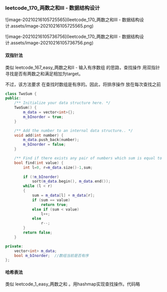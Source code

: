 ### leetcode_170_两数之和Ⅲ - 数据结构设计

![image-20210216105725565](leetcode_170_两数之和Ⅲ - 数据结构设计.assets/image-20210216105725565.png)

![image-20210216105736756](leetcode_170_两数之和Ⅲ - 数据结构设计.assets/image-20210216105736756.png)

#### 双指针法

类似 leetcode_167_easy_两数之和Ⅱ - 输入有序数组 的思路，查找操作 用双指针寻找是否有两数之和满足相加为target。

不过，该方法要求 在查找时数组是有序的。因此，将排序操作 放在每次查找之前

```c++
class TwoSum {
public:
	/** Initialize your data structure here. */
	TwoSum() {
		m_data = vector<int>{};
		m_bInorder = true;
	}

	/** Add the number to an internal data structure.. */
	void add(int number) {
		m_data.push_back(number);
		m_bInorder = false;
	}

	/** Find if there exists any pair of numbers which sum is equal to the value. */
	bool find(int value) {
		int l=0, r=m_data.size()-1,sum;
	
		if (!m_bInorder)
			sort(m_data.begin(), m_data.end());
		while (l < r)
		{
			sum = m_data[l] + m_data[r];
			if (sum == value)
				return true;
			else if (sum < value)
				l++;
			else
				r--;
		}
		return false;
	}

private:
	vector<int> m_data;
	bool m_bInorder;  //数组当前是否有序
};
```



#### 哈希表法

类似 leetcode_1_easy_两数之和 。用hashmap实现查找操作。代码略
